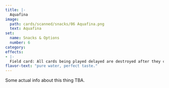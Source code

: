 ```yaml
---
title: |-
  Aquafina
image: 
  path: cards/scanned/snacks/06 Aquafina.png
  text: Aquafina
set:
  name: Snacks & Options
  number: 6
category: 
effects: 
- |-
  Field card: All cards being played delayed are destroyed after they come into effect
flavor-text: "pure water, perfect taste."
---
```

Some actual info about this thing TBA.
